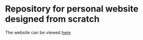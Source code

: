 # Repository for personal website designed from scratch<br>

The website can be viewed [here](https://satyaki9207.github.io/Personal_website_Satyaki/)

